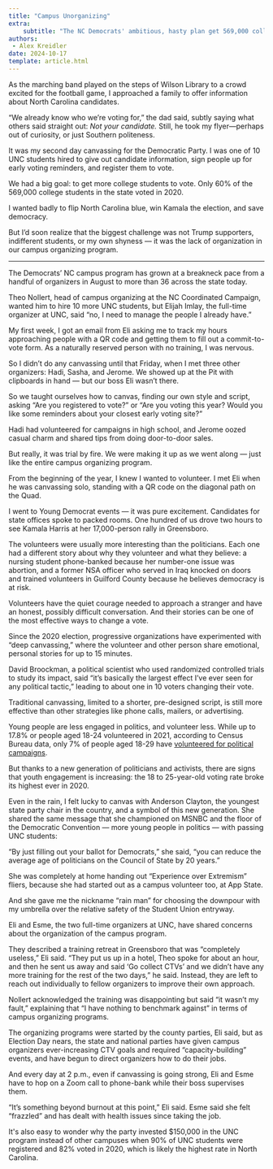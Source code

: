 ```yaml
---
title: "Campus Unorganizing"
extra:
    subtitle: "The NC Democrats' ambitious, hasty plan get 569,000 college students to vote"
authors:
 - Alex Kreidler
date: 2024-10-17
template: article.html
---
```


As the marching band played on the steps of Wilson Library to a crowd excited for the football game, I approached a family to offer information about North Carolina candidates. 

“We already know who we’re voting for,” the dad said, subtly saying what others said straight out: *Not your candidate.* Still, he took my flyer—perhaps out of curiosity, or just Southern politeness.

It was my second day canvassing for the Democratic Party. I was one of 10 UNC students hired to give out candidate information, sign people up for early voting reminders, and register them to vote.

We had a big goal: to get more college students to vote. Only 60% of the 569,000 college students in the state voted in 2020. 

I wanted badly to flip North Carolina blue, win Kamala the election, and save democracy. 

But I’d soon realize that the biggest challenge was not Trump supporters, indifferent students, or my own shyness — it was the lack of organization in our campus organizing program.

***

The Democrats’ NC campus program has grown at a breakneck pace from a handful of organizers in August to more than 36 across the state today.

Theo Nollert, head of campus organizing at the NC Coordinated Campaign,  wanted him to hire 10 more UNC students, but Elijah Imlay, the full-time organizer at UNC, said “no, I need to manage the people I already have.”

My first week, I got an email from Eli asking me to track my hours approaching people with a QR code and getting them to fill out a commit-to-vote form. As a naturally reserved person with no training, I was nervous. 

So I didn’t do any canvassing until that Friday, when I met three other organizers: Hadi, Sasha, and Jerome. We showed up at the Pit with clipboards in hand — but our boss Eli wasn’t there.

So we taught ourselves how to canvas, finding our own style and script, asking “Are you registered to vote?” or “Are you voting this year? Would you like some reminders about your closest early voting site?”

Hadi had volunteered for campaigns in high school, and Jerome oozed casual charm and shared tips from doing door-to-door sales. 

But really, it was trial by fire. We were making it up as we went along — just like the entire campus organizing program.

From the beginning of the year, I knew I wanted to volunteer. I met Eli when he was canvassing solo, standing with a QR code on the diagonal path on the Quad.

I went to Young Democrat events — it was pure excitement. Candidates for state offices spoke to packed rooms. One hundred of us drove two hours to see Kamala Harris at her 17,000-person rally in Greensboro. 

The volunteers were usually more interesting than the politicians. Each one had a different story about why they volunteer and what they believe: a nursing student phone-banked because her number-one issue was abortion, and a former NSA officer who served in Iraq knocked on doors and trained volunteers in Guilford County because he believes democracy is at risk.

Volunteers have the quiet courage needed to approach a stranger and have an honest, possibly difficult conversation. And their stories can be one of the most effective ways to change a vote.

Since the 2020 election, progressive organizations have experimented with “deep canvassing,” where the volunteer and other person share emotional, personal stories for up to 15 minutes. 

David Broockman, a political scientist who used randomized controlled trials to study its impact, said “it’s basically the largest effect I’ve ever seen for any political tactic,” leading to about one in 10 voters changing their vote. 

Traditional canvassing, limited to a shorter, pre-designed script, is still more effective than other strategies like phone calls, mailers, or advertising.

Young people are less engaged in politics, and volunteer less. While up to 17.8% or people aged 18-24 volunteered in 2021, according to Census Bureau data, only 7% of people aged 18-29 have [volunteered for political campaigns](https://circle.tufts.edu/latest-research/youth-are-interested-political-action-lack-support-and-opportunities).

But thanks to a new generation of politicians and activists, there are signs that youth engagement is increasing: the 18 to 25-year-old voting rate broke its highest ever in 2020.

Even in the rain, I felt lucky to canvas with Anderson Clayton, the youngest state party chair in the country, and a symbol of this new generation. She shared the same message that she championed on MSNBC and the floor of the Democratic Convention — more young people in politics — with passing UNC students:

“By just filling out your ballot for Democrats,” she said, “you can reduce the average age of politicians on the Council of State by 20 years.”

She was completely at home handing out “Experience over Extremism” fliers, because she had started out as a campus volunteer too, at App State. 

And she gave me the nickname “rain man” for choosing the downpour with my umbrella over the relative safety of the Student Union entryway.

Eli and Esme, the two full-time organizers at UNC, have shared concerns about the organization of the campus program.

They described a training retreat in Greensboro that was “completely useless,” Eli said. “They put us up in a hotel, Theo spoke for about an hour, and then he sent us away and said ‘Go collect CTVs’ and we didn’t have any more training for the rest of the two days,” he said. Instead, they are left to reach out individually to fellow organizers to improve their own approach.

Nollert acknowledged the training was disappointing but said “it wasn’t my fault,” explaining that “I have nothing to benchmark against” in terms of campus organizing programs.

The organizing programs were started by the county parties, Eli said, but as Election Day nears, the state and national parties have given campus organizers  ever-increasing CTV goals and required “capacity-building” events, and have begun to direct organizers how to do their jobs.

And every day at 2 p.m., even if canvassing is going strong, Eli and Esme have to hop on a Zoom call to phone-bank while their boss supervises them.

“It’s something beyond burnout at this point,” Eli said. Esme said she felt “frazzled” and has dealt with health issues since taking the job.

It's also easy to wonder why the party invested $150,000 in the UNC program instead of other campuses when 90% of UNC students were registered and 82% voted in 2020, which is likely the highest rate in North Carolina.
